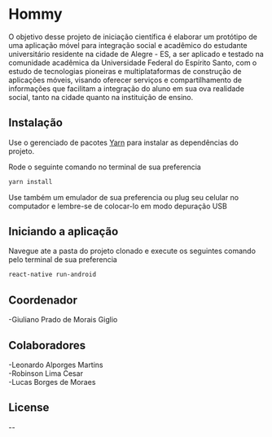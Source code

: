 # Hommy

O objetivo desse projeto de iniciação científica é elaborar um protótipo de uma aplicação móvel para integração social e acadêmico do estudante universitário residente na cidade de Alegre - ES, a ser aplicado e testado na comunidade acadêmica da Universidade Federal do Espírito Santo, com o estudo de tecnologias pioneiras e multiplataformas de construção de aplicações móveis, visando oferecer serviços e compartilhamento de informações que facilitam a integração do aluno em sua ova realidade social, tanto na cidade quanto na instituição de ensino.

## Instalação

Use o gerenciado de pacotes [Yarn](https://yarnpkg.com/) para instalar as dependências do projeto.

Rode o seguinte comando no terminal de sua preferencia

```bash
yarn install
```

Use também um emulador de sua preferencia ou plug seu celular no computador e lembre-se de colocar-lo em modo depuração USB

## Iniciando a aplicação

Navegue ate a pasta do projeto clonado e execute os seguintes comando pelo terminal de sua preferencia

```bash
react-native run-android
```
## Coordenador  
  
-Giuliano Prado de Morais Giglio
  
## Colaboradores

-Leonardo Alporges Martins  
-Robinson Lima Cesar  
-Lucas Borges de Moraes  

## License

--
